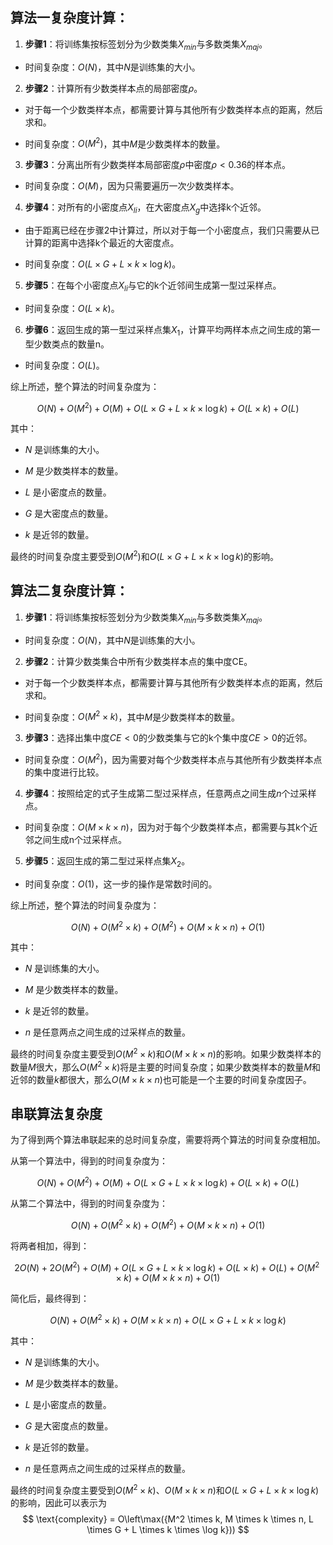 ## 算法一复杂度计算：

1.  **步骤1**：将训练集按标签划分为少数类集$X_{min}$与多数类集$X_{maj}$。

- 时间复杂度：$O(N)$，其中$N$是训练集的大小。

  

2.  **步骤2**：计算所有少数类样本点的局部密度$\rho$。

- 对于每一个少数类样本点，都需要计算与其他所有少数类样本点的距离，然后求和。

- 时间复杂度：$O(M^2)$，其中$M$是少数类样本的数量。

  

3.  **步骤3**：分离出所有少数类样本局部密度$\rho$中密度$\rho<0.36$的样本点。

- 时间复杂度：$O(M)$，因为只需要遍历一次少数类样本。

  

4.  **步骤4**：对所有的小密度点$X_{li}$，在大密度点$X_{g}$中选择k个近邻。

- 由于距离已经在步骤2中计算过，所以对于每一个小密度点，我们只需要从已计算的距离中选择k个最近的大密度点。

- 时间复杂度：$O(L \times G + L \times k \times  \log k)$。

  

5.  **步骤5**：在每个小密度点$X_{li}$与它的k个近邻间生成第一型过采样点。

- 时间复杂度：$O(L \times k)$。

  

6.  **步骤6**：返回生成的第一型过采样点集$X_1$，计算平均两样本点之间生成的第一型少数类点的数量n。

- 时间复杂度：$O(L)$。

  

综上所述，整个算法的时间复杂度为：

$$ O(N) + O(M^2) + O(M) + O(L \times G + L \times k \times \log k) + O(L \times k) + O(L) $$

  

其中：

- $N$ 是训练集的大小。

- $M$ 是少数类样本的数量。

- $L$ 是小密度点的数量。

- $G$ 是大密度点的数量。

- $k$ 是近邻的数量。

  

最终的时间复杂度主要受到$O(M^2)$和$O(L \times G + L \times k \times \log k)$的影响。



## 算法二复杂度计算：

  

1.  **步骤1**：将训练集按标签划分为少数类集$X_{min}$与多数类集$X_{maj}$。

- 时间复杂度：$O(N)$，其中$N$是训练集的大小。

  

2.  **步骤2**：计算少数类集合中所有少数类样本点的集中度CE。

- 对于每一个少数类样本点，都需要计算与其他所有少数类样本点的距离，然后求和。

- 时间复杂度：$O(M^2  \times k)$，其中$M$是少数类样本的数量。

  

3.  **步骤3**：选择出集中度$CE<0$的少数类集与它的k个集中度$CE>0$的近邻。

- 时间复杂度：$O(M^2)$，因为需要对每个少数类样本点与其他所有少数类样本点的集中度进行比较。

  

4.  **步骤4**：按照给定的式子生成第二型过采样点，任意两点之间生成$n$个过采样点。

- 时间复杂度：$O(M \times k \times n)$，因为对于每个少数类样本点，都需要与其k个近邻之间生成n个过采样点。

  

5.  **步骤5**：返回生成的第二型过采样点集$X_2$。

- 时间复杂度：$O(1)$，这一步的操作是常数时间的。

  

综上所述，整个算法的时间复杂度为：

$$ O(N) + O(M^2  \times k) + O(M^2) + O(M \times k \times n) + O(1) $$

  

其中：

- $N$ 是训练集的大小。

- $M$ 是少数类样本的数量。

- $k$ 是近邻的数量。

- $n$ 是任意两点之间生成的过采样点的数量。

  

最终的时间复杂度主要受到$O(M^2 \times k)$和$O(M \times k \times n)$的影响。如果少数类样本的数量$M$很大，那么$O(M^2 \times k)$将是主要的时间复杂度；如果少数类样本的数量$M$和近邻的数量$k$都很大，那么$O(M \times k \times n)$也可能是一个主要的时间复杂度因子。
## 串联算法复杂度

为了得到两个算法串联起来的总时间复杂度，需要将两个算法的时间复杂度相加。

  

从第一个算法中，得到的时间复杂度为：

$$ O(N) + O(M^2) + O(M) + O(L \times G + L \times k \times \log k) + O(L \times k) + O(L) $$

  

从第二个算法中，得到的时间复杂度为：

$$ O(N) + O(M^2 \times k) + O(M^2) + O(M \times k \times n) + O(1) $$

  

将两者相加，得到：

$$ 2O(N) + 2O(M^2) + O(M) + O(L \times G + L \times k \times \log k) + O(L \times k) + O(L) + O(M^2 \times k) + O(M \times k \times n) + O(1) $$

  

简化后，最终得到：

$$ O(N) + O(M^2 \times k) + O(M \times k \times n) + O(L \times G + L \times k \times \log k) $$

  

其中：

- $N$ 是训练集的大小。

- $M$ 是少数类样本的数量。

- $L$ 是小密度点的数量。

- $G$ 是大密度点的数量。

- $k$ 是近邻的数量。

- $n$ 是任意两点之间生成的过采样点的数量。

  

最终的时间复杂度主要受到$O(M^2 \times k)$、$O(M \times k \times n)$和$O(L \times G + L \times k \times \log k)$的影响，因此可以表示为
$$
\text{complexity} = O\left\max({M^2 \times k, M \times k \times n, L \times G + L \times k \times \log k}))
$$
<!--stackedit_data:
eyJoaXN0b3J5IjpbLTk0MDMwNzkzNywxODgyNzExNzk5LDE3Mj
E3Mjg0ODEsLTYwMTE5OTUyMl19
-->